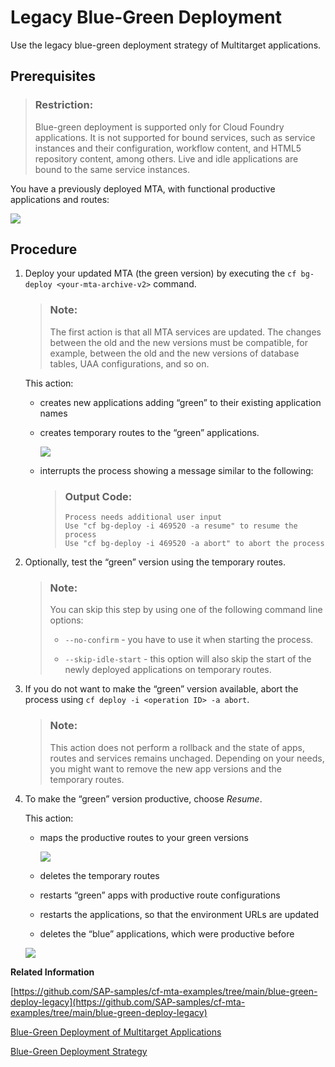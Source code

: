 <!-- loio764308c52e68488dac848bae93e9137b -->

# Legacy Blue-Green Deployment

Use the legacy blue-green deployment strategy of Multitarget applications.



<a name="loio764308c52e68488dac848bae93e9137b__prereq_ujy_2sb_2lb"/>

## Prerequisites

> ### Restriction:  
> Blue-green deployment is supported only for Cloud Foundry applications. It is not supported for bound services, such as service instances and their configuration, workflow content, and HTML5 repository content, among others. Live and idle applications are bound to the same service instances.

You have a previously deployed MTA, with functional productive applications and routes:

![](images/Blue_Application_Version_of_an_MTA_f76d0da.png)



<a name="loio764308c52e68488dac848bae93e9137b__steps_ryh_k2m_qcb"/>

## Procedure

1.  Deploy your updated MTA \(the green version\) by executing the `cf bg-deploy <your-mta-archive-v2>` command.

    > ### Note:  
    > The first action is that all MTA services are updated. The changes between the old and the new versions must be compatible, for example, between the old and the new versions of database tables, UAA configurations, and so on.

    This action:

    -   creates new applications adding “green” to their existing application names
    -   creates temporary routes to the “green” applications.

        ![](images/Blue-Green_with_a_Temporatry_Route_6797ebb.png)

    -   interrupts the process showing a message similar to the following:

        > ### Output Code:  
        > ```
        > Process needs additional user input
        > Use "cf bg-deploy -i 469520 -a resume" to resume the process
        > Use "cf bg-deploy -i 469520 -a abort" to abort the process
        > ```


2.  Optionally, test the “green” version using the temporary routes.

    > ### Note:  
    > You can skip this step by using one of the following command line options:
    > 
    > -   `--no-confirm` - you have to use it when starting the process.
    > 
    > -   `--skip-idle-start` - this option will also skip the start of the newly deployed applications on temporary routes.

3.  If you do not want to make the “green” version available, abort the process using `cf deploy -i <operation ID> -a abort`.

    > ### Note:  
    > This action does not perform a rollback and the state of apps, routes and services remains unchaged. Depending on your needs, you might want to remove the new app versions and the temporary routes.

4.  To make the “green” version productive, choose *Resume*.

    This action:

    -   maps the productive routes to your green versions

        ![](images/Blue-Green_Deployment_of_an_MTA_2add17e.png)

    -   deletes the temporary routes
    -   restarts “green” apps with productive route configurations
    -   restarts the applications, so that the environment URLs are updated
    -   deletes the “blue” applications, which were productive before

    ![](images/Green_Application_version_of_an_MTA_d0dec55.png)


**Related Information**  


[https://github.com/SAP-samples/cf-mta-examples/tree/main/blue-green-deploy-legacy](https://github.com/SAP-samples/cf-mta-examples/tree/main/blue-green-deploy-legacy)

[Blue-Green Deployment of Multitarget Applications](blue-green-deployment-of-multitarget-applications-772ab72.md "Run two identical production environments, set of cloud foundry applications that run together, to employ the blue-green deployment technique.")

[Blue-Green Deployment Strategy](blue-green-deployment-strategy-7c83810.md "Use the current blue-green deployment of Multitarget applications.")

